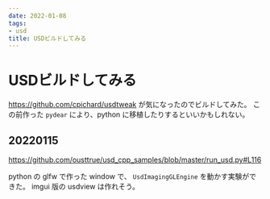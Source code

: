 ```yaml
---
date: 2022-01-08
tags:
- usd
title: USDビルドしてみる
---
```


# USDビルドしてみる

https://github.com/cpichard/usdtweak が気になったのでビルドしてみた。
この前作った `pydear` により、python に移植したりするといいかもしれない。

## 20220115

https://github.com/ousttrue/usd_cpp_samples/blob/master/run_usd.py#L116

python の glfw で作った window で、 `UsdImagingGLEngine` を動かす実験ができた。
imgui 版の usdview は作れそう。

